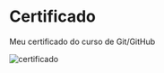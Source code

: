 # Certificado </center>

Meu certificado do curso de Git/GitHub

![certificado](https://user-images.githubusercontent.com/99449012/159583572-6c9fc000-5af1-4932-861d-adcb65096589.jpg)

